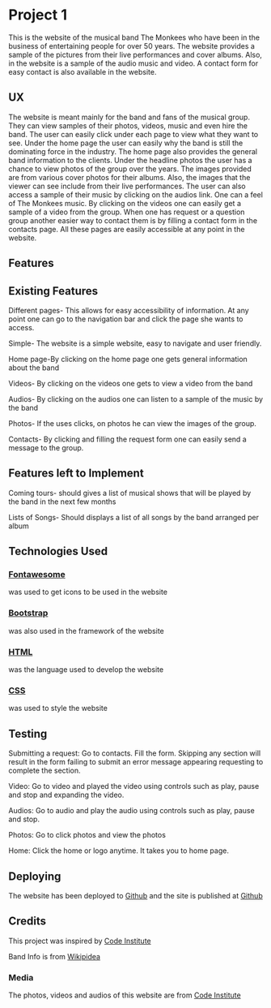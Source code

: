 # Project 1

This is the website of the musical band The Monkees who have been in the business of entertaining people for over 50 years.  The website provides a sample of the pictures from their live performances and cover albums. Also, in the website is a sample of the audio music and video. A contact form for easy contact is also available in the website.

## UX

The website is meant mainly for the band and fans of the musical group. They can view samples of their photos, videos, music and even hire the band. The user can easily click under each page to view what they want to see. Under the home page the user can easily why the band is still the dominating force in the industry. The home page also provides the general band information to the clients.
Under the headline photos the user has a chance to view photos of the group over the years. The images provided are from various cover photos for their albums. Also, the images that the viewer can see include from their live performances.
The user can also access a sample of their music by clicking on the audios link. One can a feel of The Monkees music. By clicking on the videos one can easily get a sample of a video from the group. When one has request or a question group another easier way to contact them is by filling a contact form in the contacts page. All these pages are easily accessible at any point in the website.

## Features

## Existing Features

Different pages- This allows for easy accessibility of information. At any point one can go to the navigation bar and click the page she wants to access.

Simple- The website is a simple website, easy to navigate and user friendly.

Home page-By clicking on the home page one gets general information about the band

Videos- By clicking on the videos one gets to view a video from the band

Audios- By clicking on the audios one can listen to a sample of the music by the band

Photos- If the uses clicks, on photos he can view the images of the group.

Contacts- By clicking and filling the request form one can easily send a message to the group.

## Features left to Implement

Coming tours- should gives a list of musical shows that will be played by the band in the next few months

Lists of Songs- Should displays a list of all songs by the band arranged per album

## Technologies Used

### [Fontawesome](https://fontawesome.com/v4.7.0/icons/) 
was used to get icons to be used in the website

### [Bootstrap](https://getbootstrap.com/)
was also used in the framework of the website

### [HTML](https://www.w3schools.com/html/)
was the language used to develop the website

### [CSS](https://www.w3schools.com/css/)
was used to style the website

## Testing

Submitting a request: Go to contacts. Fill the form. Skipping any section will result in the form failing to submit an error message appearing requesting to complete the section.

Video: Go to video and played the video using controls such as play, pause and stop and expanding the video.

Audios: Go to audio and play the audio using controls such as play, pause and stop.

Photos: Go to click photos and view the photos

Home: Click the home or logo anytime. It takes you to home page.

## Deploying

The website has been deployed to [Github](https://github.com/lubaninondo/project1/) and the site is published at [Github](https://lubaninondo.github.io/project1/)

## Credits

This project was inspired by [Code Institute](https://github.com/Code-Institute-Solutions/resume-miniproject-bootstrap4/tree/master/18-resume-for-download)

Band Info is from [Wikipidea](https://en.wikipedia.org/wiki/The_Monkees)

### Media
The photos, videos and audios of this website are from [Code Institute](https://github.com/Code-Institute-Org/project-assets)


